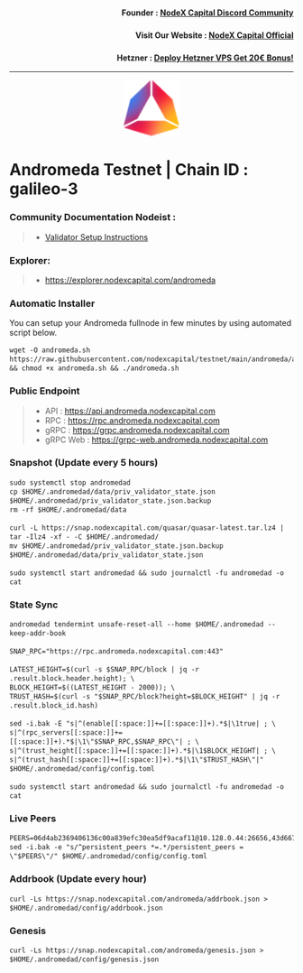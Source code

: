 <h3><p style="font-size:14px" align="right">Founder :
<a href="https://discord.gg/nodexcapital" target="_blank">NodeX Capital Discord Community</a></p></h3>
<h3><p style="font-size:14px" align="right">Visit Our Website :
<a href="https://discord.gg/nodexcapital" target="_blank">NodeX Capital Official</a></p></h3>
<h3><p style="font-size:14px" align="right">Hetzner :
<a href="https://hetzner.cloud/?ref=bMTVi7dcwSgA" target="_blank">Deploy Hetzner VPS Get 20€ Bonus!</a></h3>
<hr>

<p align="center">
  <img height="100" height="auto" src="https://raw.githubusercontent.com/Nodeist/Kurulumlar/main/logos/andromeda.png">
</p>

# Andromeda Testnet | Chain ID : galileo-3

### Community Documentation Nodeist :
>- [Validator Setup Instructions](https://nodeist.net/t/Andromeda/)

### Explorer:
>-  https://explorer.nodexcapital.com/andromeda

### Automatic Installer
You can setup your Andromeda fullnode in few minutes by using automated script below.
```
wget -O andromeda.sh https://raw.githubusercontent.com/nodexcapital/testnet/main/andromeda/andromeda.sh && chmod +x andromeda.sh && ./andromeda.sh
```
### Public Endpoint

>- API : https://api.andromeda.nodexcapital.com
>- RPC : https://rpc.andromeda.nodexcapital.com
>- gRPC : https://grpc.andromeda.nodexcapital.com
>- gRPC Web : https://grpc-web.andromeda.nodexcapital.com

### Snapshot (Update every 5 hours)
```
sudo systemctl stop andromedad
cp $HOME/.andromedad/data/priv_validator_state.json $HOME/.andromedad/priv_validator_state.json.backup
rm -rf $HOME/.andromedad/data

curl -L https://snap.nodexcapital.com/quasar/quasar-latest.tar.lz4 | tar -Ilz4 -xf - -C $HOME/.andromedad/
mv $HOME/.andromedad/priv_validator_state.json.backup $HOME/.andromedad/data/priv_validator_state.json

sudo systemctl start andromedad && sudo journalctl -fu andromedad -o cat
```

### State Sync
```
andromedad tendermint unsafe-reset-all --home $HOME/.andromedad --keep-addr-book

SNAP_RPC="https://rpc.andromeda.nodexcapital.com:443"

LATEST_HEIGHT=$(curl -s $SNAP_RPC/block | jq -r .result.block.header.height); \
BLOCK_HEIGHT=$((LATEST_HEIGHT - 2000)); \
TRUST_HASH=$(curl -s "$SNAP_RPC/block?height=$BLOCK_HEIGHT" | jq -r .result.block_id.hash)

sed -i.bak -E "s|^(enable[[:space:]]+=[[:space:]]+).*$|\1true| ; \
s|^(rpc_servers[[:space:]]+=[[:space:]]+).*$|\1\"$SNAP_RPC,$SNAP_RPC\"| ; \
s|^(trust_height[[:space:]]+=[[:space:]]+).*$|\1$BLOCK_HEIGHT| ; \
s|^(trust_hash[[:space:]]+=[[:space:]]+).*$|\1\"$TRUST_HASH\"|" $HOME/.andromedad/config/config.toml

sudo systemctl start andromedad && sudo journalctl -fu andromedad -o cat
```

### Live Peers
```
PEERS=06d4ab2369406136c00a839efc30ea5df9acaf11@10.128.0.44:26656,43d667323445c8f4d450d5d5352f499fa04839a8@192.168.0.237:26656,29a9c5bfb54343d25c89d7119fade8b18201c503@192.168.101.79:26656,6006190d5a3a9686bbcce26abc79c7f3f868f43a@37.252.184.230:26656
sed -i.bak -e "s/^persistent_peers *=.*/persistent_peers = \"$PEERS\"/" $HOME/.andromedad/config/config.toml
```
### Addrbook (Update every hour)
```
curl -Ls https://snap.nodexcapital.com/andromeda/addrbook.json > $HOME/.andromedad/config/addrbook.json
```
### Genesis
```
curl -Ls https://snap.nodexcapital.com/andromeda/genesis.json > $HOME/.andromedad/config/genesis.json
```